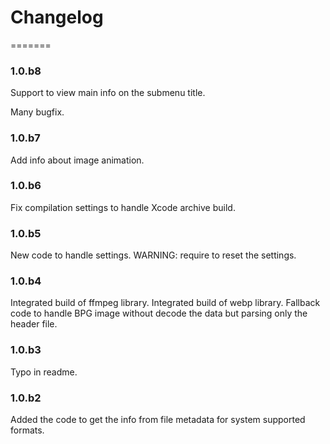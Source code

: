 # Changelog
=======

### 1.0.b8

Support to view main info on the submenu title.

Many bugfix.

### 1.0.b7

Add info about image animation.

### 1.0.b6

Fix compilation settings to handle Xcode archive build.

### 1.0.b5

New code to handle settings.
WARNING: require to reset the settings.

### 1.0.b4

Integrated build of ffmpeg library.
Integrated build of webp library.
Fallback code to handle BPG image without decode the data but parsing only the header file.

### 1.0.b3

Typo in readme.

### 1.0.b2

Added the code to get the info from file metadata for system supported formats.
